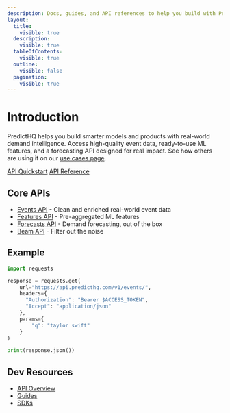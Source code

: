 ```yaml
---
description: Docs, guides, and API references to help you build with PredictHQ.
layout:
  title:
    visible: true
  description:
    visible: true
  tableOfContents:
    visible: true
  outline:
    visible: false
  pagination:
    visible: true
---
```


# Introduction

PredictHQ helps you build smarter models and products with real-world demand intelligence. Access high-quality event data, ready-to-use ML features, and a forecasting API designed for real impact. See how others are using it on our [use cases page](https://www.predicthq.com/use-cases).

<a href="getting-started/api-quickstart.md" class="button primary">API Quickstart</a>  <a href="broken-reference" class="button secondary">API Reference</a>

## Core APIs

* [Events API](https://app.gitbook.com/s/kEFs8urDbSJqBmXUI3Lv/events/search-events) - Clean and enriched real-world event data
* [Features API](https://app.gitbook.com/s/kEFs8urDbSJqBmXUI3Lv/features/get-features) - Pre-aggregated ML features
* [Forecasts API](https://app.gitbook.com/s/kEFs8urDbSJqBmXUI3Lv/forecasts) - Demand forecasting, out of the box
* [Beam API](https://app.gitbook.com/s/kEFs8urDbSJqBmXUI3Lv/beam) - Filter out the noise

## Example

```python
import requests

response = requests.get(
    url="https://api.predicthq.com/v1/events/",
    headers={
      "Authorization": "Bearer $ACCESS_TOKEN",
      "Accept": "application/json"
    },
    params={
        "q": "taylor swift"
    }
)

print(response.json())
```

## Dev Resources

* [API Overview](broken-reference)
* [Guides](getting-started/guides/)
* [SDKs](integrations/sdks/)
